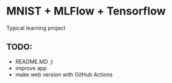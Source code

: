 # MNIST + MLFlow + Tensorflow
Typical learning project

## TODO:

- README.MD ;)
- improve app
- make web version with GitHub Actions